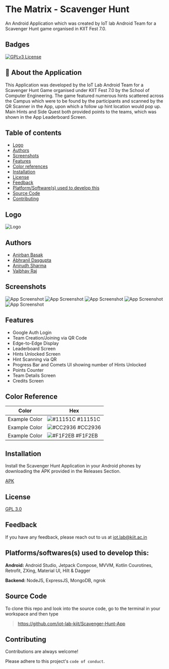 # The Matrix - Scavenger Hunt

An Android Application which was created by IoT lab Android Team for a Scavenger Hunt game organised in KIIT Fest 7.0.

## Badges

[![GPLv3 License](https://img.shields.io/badge/License-GPL%20v3-yellow.svg)](https://www.gnu.org/licenses/gpl-3.0.en.html)


## 🚀 About the Application

This Application was developed by the IoT Lab Android Team for a Scavenger Hunt Game organised under KIIT Fest 7.0 by the School of Computer Engineering. The game featured numerous hints scattered across the Campus which were to be found by the participants and scanned by the QR Scanner in the App, upon which a follow up hint location would pop up. Main Hints and Side Quest both provided points to the teams, which was shown in the App Leaderboard Screen.

## Table of contents
- [Logo](https://github.com/iot-lab-kiit/Scavenger-Hunt-App?tab=readme-ov-file#logo)
- [Authors](https://github.com/iot-lab-kiit/Scavenger-Hunt-App?tab=readme-ov-file#authors)
- [Screenshots](https://github.com/iot-lab-kiit/Scavenger-Hunt-App?tab=readme-ov-file#screenshots)
- [Features](https://github.com/iot-lab-kiit/Scavenger-Hunt-App?tab=readme-ov-file#features)
- [Color references](https://github.com/iot-lab-kiit/Scavenger-Hunt-App?tab=readme-ov-file#color-reference)
- [Installation](https://github.com/iot-lab-kiit/Scavenger-Hunt-App?tab=readme-ov-file#installation)
- [License](https://github.com/iot-lab-kiit/Scavenger-Hunt-App?tab=readme-ov-file#license)
- [Feedback](https://github.com/iot-lab-kiit/Scavenger-Hunt-App?tab=readme-ov-file#feedback)
- [Platform/Software(s) used to develop this](https://github.com/iot-lab-kiit/Scavenger-Hunt-App?tab=readme-ov-file#platformssoftwaress-used-to-develop-this)
- [Source Code](https://github.com/iot-lab-kiit/Scavenger-Hunt-App?tab=readme-ov-file#source-code)
- [Contributing](https://github.com/iot-lab-kiit/Scavenger-Hunt-App?tab=readme-ov-file#contributing)


## Logo

![Logo](https://i.postimg.cc/HLM9s3Jt/ic-launcher.png)


## Authors

- [Anirban Basak](https://github.com/basakjeet08)
- [Abhranil Dasgupta](https://github.com/AbhranilNXT)
- [Anirudh Sharma](https://github.com/Minecraftian14)
- [Vaibhav Raj](https://github.com/dead8309)


## Screenshots

![App Screenshot](https://i.postimg.cc/vT9HjgDX/Screenshot-2024-03-10-133332.png)
![App Screenshot](https://i.postimg.cc/xCDZ5XD9/Screenshot-2024-03-10-133354.png)
![App Screenshot](https://i.postimg.cc/rFxNGfyR/Whats-App-Image-2024-03-10-at-13-31-32-b81c91e9.jpg)
![App Screenshot](https://i.postimg.cc/WbvXHBHw/Whats-App-Image-2024-03-10-at-13-31-32-28c0ff1a.jpg)
![App Screenshot](https://i.postimg.cc/mkqpckwx/Whats-App-Image-2024-03-10-at-13-31-31-68280f95.jpg)
## Features

- Google Auth Login
- Team Creation/Joining via QR Code
- Edge-to-Edge Display
- Leaderboard Screen
- Hints Unlocked Screen
- Hint Scanning via QR
- Progress Bar and Comets UI showing number of Hints Unlocked
- Points Counter
- Team Details Screen
- Credits Screen

## Color Reference

| Color             | Hex                                                                |
| ----------------- | ------------------------------------------------------------------ |
| Example Color | ![#11151C](https://via.placeholder.com/10/11151C?text=+) #11151C |
| Example Color | ![#CC2936](https://via.placeholder.com/10/CC2936?text=+) #CC2936 |
| Example Color | ![#F1F2EB](https://via.placeholder.com/10/F1F2EB?text=+) #F1F2EB |


## Installation

Install the Scavenger Hunt Application in your Android phones by downloading the APK provided in the Releases Section.

[APK](https://github.com/iot-lab-kiit/Scavenger-Hunt-App/releases/download/2.0.0/Scavenger-Hunt-v2.0.0.apk)
    
## License

[GPL 3.0](https://github.com/AbhranilNXT/Scavenger-Hunt-Clone?tab=GPL-3.0-1-ov-file#readme)


## Feedback

If you have any feedback, please reach out to us at iot.lab@kiit.ac.in


## Platforms/softwares(s) used to develop this:

**Android:** Android Studio, Jetpack Compose, MVVM, Kotlin Courotines, Retrofit, ZXing, Material UI, Hilt & Dagger

**Backend:** NodeJS, ExpressJS, MongoDB, ngrok


## Source Code

To clone this repo and look into the source code, go to the terminal in your workspace and then type

> https://github.com/iot-lab-kiit/Scavenger-Hunt-App


## Contributing

Contributions are always welcome!

Please adhere to this project's `code of conduct`.


